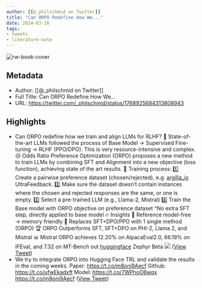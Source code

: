 ```yaml
---
author: [[@_philschmid on Twitter]]
title: "Can ORPO Redefine How We..."
date: 2024-03-16
tags: 
- tweets
- literature-note
---
```

![rw-book-cover](https://pbs.twimg.com/profile_images/1714444511860887552/8TzsCn3e.jpg)

## Metadata
- Author: [[@_philschmid on Twitter]]
- Full Title: Can ORPO Redefine How We...
- URL: https://twitter.com/_philschmid/status/1768925684313808943

## Highlights
- Can ORPO redefine how we train and align LLMs for RLHF? 🤔
  State-of-the-art LLMs followed the process of Base Model → Supervised Fine-tuning → RLHF (PPO/DPO). This is very resource-intensive and complex. 😒 Odds Ratio Preference Optimization (ORPO) proposes a new method to train LLMs by combining SFT and Alignment into a new objective (loss function), achieving state of the art results. 🧐
  Training process:
  1️⃣ Create a pairwise preference dataset (chosen/rejected), e.g. [argilla_io](https://twitter.com/argilla_io) UltraFeedback.
  2️⃣ Make sure the dataset doesn’t contain instances where the chosen and rejected responses are the same, or one is empty.
  3️⃣ Select a pre-trained LLM (e.g., Llama-2, Mistral)
  4️⃣ Train the Base model with ORPO objective on preference dataset
  ^No extra SFT step, directly applied to base model 🔥
  Insights
  🧠 Reference model-free → memory friendly
  🔄 Replaces SFT+DPO/PPO with 1 single method (ORPO)
  🏆 ORPO Outperforms SFT, SFT+DPO on PHI-2, Llama 2, and Mistral
  📊 Mistral ORPO achieves 12.20% on AlpacaEval2.0, 66.19% on IFEval, and 7.32 on MT-Bench out [huggingface](https://twitter.com/huggingface) Zephyr Beta
  ![](https://pbs.twimg.com/media/GIx8fzIXAAA7LOC.jpg) ([View Tweet](https://twitter.com/_philschmid/status/1768925684313808943))
- We try to integrate ORPO into Hugging Face TRL and validate the results in the coming weeks.
  Paper: https://t.co/m8oni9Aecf
  Github: https://t.co/ufwEkadxft
  Model: https://t.co/7WPhoO6wqx
  https://t.co/m8oni9Aecf ([View Tweet](https://twitter.com/_philschmid/status/1768925686708785455))
